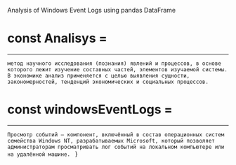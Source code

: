 Analysis of Windows Event Logs using pandas DataFrame


# const Analisys =
---
`метод научного исследования (познания) явлений и процессов, в основе которого лежит изучение составных частей, элементов изучаемой системы. В экономике анализ применяется с целью выявления сущности, закономерностей, тенденций экономических и социальных процессов.`



# const windowsEventLogs = 
---
  `
  Просмотр событий — компонент, включённый в состав операционных систем семейства Windows NT, разрабатываемых Microsoft, который позволяет администраторам просматривать лог событий на локальном компьютере или на удалённой машине. 
  `
}
